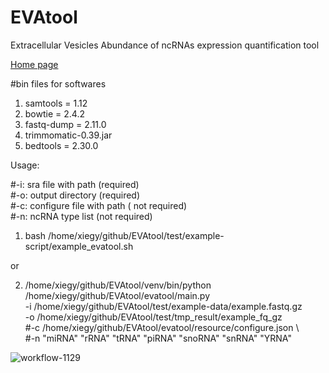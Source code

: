 # EVAtool
Extracellular Vesicles Abundance of ncRNAs expression quantification tool

[Home page](http://bioinfo.life.hust.edu.cn/EVAtool/#)

#bin files for softwares
1. samtools = 1.12
2. bowtie = 2.4.2
3. fastq-dump = 2.11.0
5. trimmomatic-0.39.jar
6. bedtools = 2.30.0

Usage:

#-i: sra file with path (required) <br>
#-o: output directory (required) <br>
#-c: configure file with path ( not required) <br>
#-n: ncRNA type list (not required) <br>

1. bash /home/xiegy/github/EVAtool/test/example-script/example_evatool.sh

or

2. /home/xiegy/github/EVAtool/venv/bin/python \
    /home/xiegy/github/EVAtool/evatool/main.py \
    -i /home/xiegy/github/EVAtool/test/example-data/example.fastq.gz \
    -o /home/xiegy/github/EVAtool/test/tmp_result/example_fq_gz <br>
    #-c /home/xiegy/github/EVAtool/evatool/resource/configure.json \ <br>
    #-n "miRNA" "rRNA" "tRNA" "piRNA" "snoRNA" "snRNA" "YRNA" <br>
  


![workflow-1129](https://user-images.githubusercontent.com/19505178/145513114-4f0f9198-7b04-48cc-befc-377e85159513.png)

